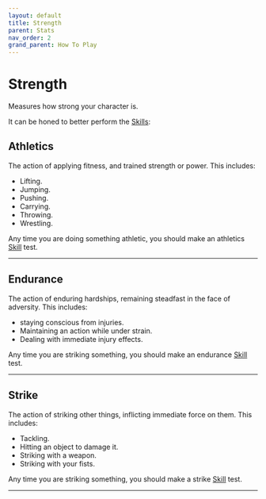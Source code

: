 ```yaml
---
layout: default
title: Strength
parent: Stats
nav_order: 2
grand_parent: How To Play
---
```

# Strength

Measures how strong your character is.

It can be honed to better perform the [Skills](Skills):
## Athletics
The action of applying fitness, and trained strength or power. This includes:
* Lifting.
* Jumping.
* Pushing.
* Carrying.
* Throwing.
* Wrestling.

Any time you are doing something athletic, you should make an athletics [Skill](Skills) test.

---
## Endurance
The action of enduring hardships, remaining steadfast in the face of adversity. This includes:
* staying conscious from injuries.
* Maintaining an action while under strain.
* Dealing with immediate injury effects.

Any time you are striking something, you should make an endurance [Skill](Skills) test.

---
## Strike
The action of striking other things, inflicting immediate force on them. This includes:
* Tackling.
* Hitting an object to damage it.
* Striking with a weapon.
* Striking with your fists.

Any time you are striking something, you should make a strike [Skill](Skills) test.

---

